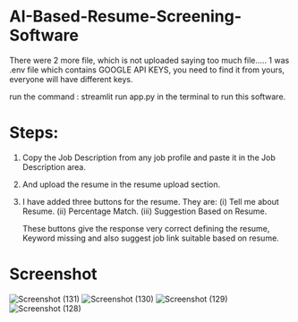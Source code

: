 # AI-Based-Resume-Screening-Software
There were 2 more file, which is not uploaded saying too much file.....
1 was .env file which contains GOOGLE API KEYS, you need to find it from yours, everyone will have different keys. 

run the command : streamlit run app.py in the terminal to run this software.
# Steps:
1. Copy the Job Description from any job profile and paste it in the Job Description area.
2. And upload the resume in the resume upload section.
3. I have added three buttons for the resume. They are: (i) Tell me about Resume. (ii) Percentage Match. (iii) Suggestion Based on Resume.

   These buttons give the response very correct defining the resume, Keyword missing and also suggest job link suitable based on resume.

# Screenshot
![Screenshot (131)](https://github.com/abhishek7673/AI-Based-Resume-ATS-Software/assets/98072917/fe6f1c2b-d40a-4b42-9d04-8f506a35f53f)
![Screenshot (130)](https://github.com/abhishek7673/AI-Based-Resume-ATS-Software/assets/98072917/d2bf4d5f-d740-4dfd-83aa-8e00214314f1)
![Screenshot (129)](https://github.com/abhishek7673/AI-Based-Resume-ATS-Software/assets/98072917/bcdadd78-173f-4546-8186-c0605a6e86ce)
![Screenshot (128)](https://github.com/abhishek7673/AI-Based-Resume-ATS-Software/assets/98072917/5582bdb7-e13d-42a9-844e-69c7a8867141)
